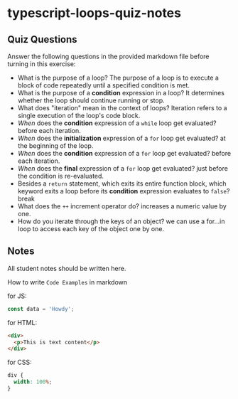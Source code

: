 # typescript-loops-quiz-notes

## Quiz Questions

Answer the following questions in the provided markdown file before turning in this exercise:

- What is the purpose of a loop?
  The purpose of a loop is to execute a block of code repeatedly until a specified condition is met.
- What is the purpose of a **condition** expression in a loop?
  It determines whether the loop should continue running or stop.
- What does "iteration" mean in the context of loops?
  Iteration refers to a single execution of the loop's code block.
- _When_ does the **condition** expression of a `while` loop get evaluated?
  before each iteration.
- _When_ does the **initialization** expression of a `for` loop get evaluated?
  at the beginning of the loop.
- _When_ does the **condition** expression of a `for` loop get evaluated?
  before each iteration.
- _When_ does the **final** expression of a `for` loop get evaluated?
  just before the condition is re-evaluated.
- Besides a `return` statement, which exits its entire function block, which keyword exits a loop before its **condition** expression evaluates to `false`?
  break
- What does the `++` increment operator do?
  increases a numeric value by one.
- How do you iterate through the keys of an object?
  we can use a for...in loop to access each key of the object one by one.

## Notes

All student notes should be written here.

How to write `Code Examples` in markdown

for JS:

```javascript
const data = 'Howdy';
```

for HTML:

```html
<div>
  <p>This is text content</p>
</div>
```

for CSS:

```css
div {
  width: 100%;
}
```
